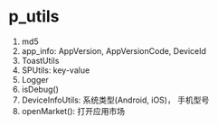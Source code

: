 # p_utils


1. md5
2. app_info: AppVersion, AppVersionCode, DeviceId
3. ToastUtils
4. SPUtils: key-value
5. Logger
6. isDebug()
7. DeviceInfoUtils: 系统类型(Android, iOS)， 手机型号
8. openMarket(): 打开应用市场

